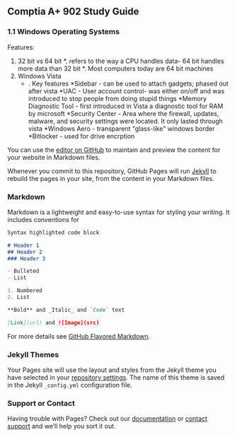 ## Comptia A+ 902 Study Guide

### 1.1 Windows Operating Systems 

Features: 
 1. 32 bit vs 64 bit 
    *. refers to the way a CPU handles data- 64 bit handles more data than 32 bit
    *. Most computers today are 64 bit machines
 2. Windows Vista  
    - . Key features
        *Sidebar - can be used to attach gadgets; phased out after vista
        *UAC - User account control- was either on/off and was introduced to stop people from doing stupid things
        *Memory Diagnostic Tool - first introduced in Vista a diagnostic tool for RAM by microsoft
        *Security Center - Area where the firewall, updates, malware, and security settings were located. It only lasted through vista
        *Windows Aero - transparent "glass-like" windows border
        *Bitlocker - used for drive encrption 
 
You can use the [editor on GitHub](https://github.com/koalasarelit/902/edit/master/index.md) to maintain and preview the content for your website in Markdown files.

Whenever you commit to this repository, GitHub Pages will run [Jekyll](https://jekyllrb.com/) to rebuild the pages in your site, from the content in your Markdown files.

### Markdown

Markdown is a lightweight and easy-to-use syntax for styling your writing. It includes conventions for

```markdown
Syntax highlighted code block

# Header 1
## Header 2
### Header 3

- Bulleted
- List

1. Numbered
2. List

**Bold** and _Italic_ and `Code` text

[Link](url) and ![Image](src)
```

For more details see [GitHub Flavored Markdown](https://guides.github.com/features/mastering-markdown/).

### Jekyll Themes

Your Pages site will use the layout and styles from the Jekyll theme you have selected in your [repository settings](https://github.com/koalasarelit/902/settings). The name of this theme is saved in the Jekyll `_config.yml` configuration file.

### Support or Contact

Having trouble with Pages? Check out our [documentation](https://help.github.com/categories/github-pages-basics/) or [contact support](https://github.com/contact) and we’ll help you sort it out.
